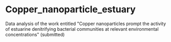 # Copper_nanoparticle_estuary
Data analysis of the work entitled "Copper nanoparticles prompt the activity of estuarine denitrifying bacterial communities at relevant environmental concentrations" (submitted)
